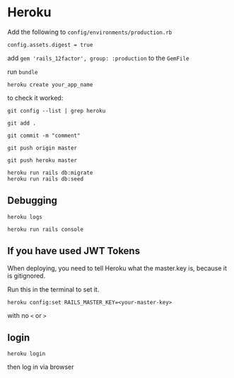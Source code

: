 # Heroku


Add the following to `config/environments/production.rb`

```
config.assets.digest = true
```

add `gem 'rails_12factor', group: :production` to the `GemFile`

run `bundle`

```
heroku create your_app_name
```

to check it worked:
```
git config --list | grep heroku
```


`git add .`

`git commit -m "comment"`

`git push origin master`

`git push heroku master`

```
heroku run rails db:migrate
heroku run rails db:seed
```

## Debugging

```
heroku logs
```

```
heroku run rails console
```


## If you have used JWT Tokens

When deploying, you need to tell Heroku what the master.key is, because it is gitignored.

Run this in the terminal to set it.

```
heroku config:set RAILS_MASTER_KEY=<your-master-key>
```

with no `<` or `>`

## login

`heroku login`

then log in via browser
